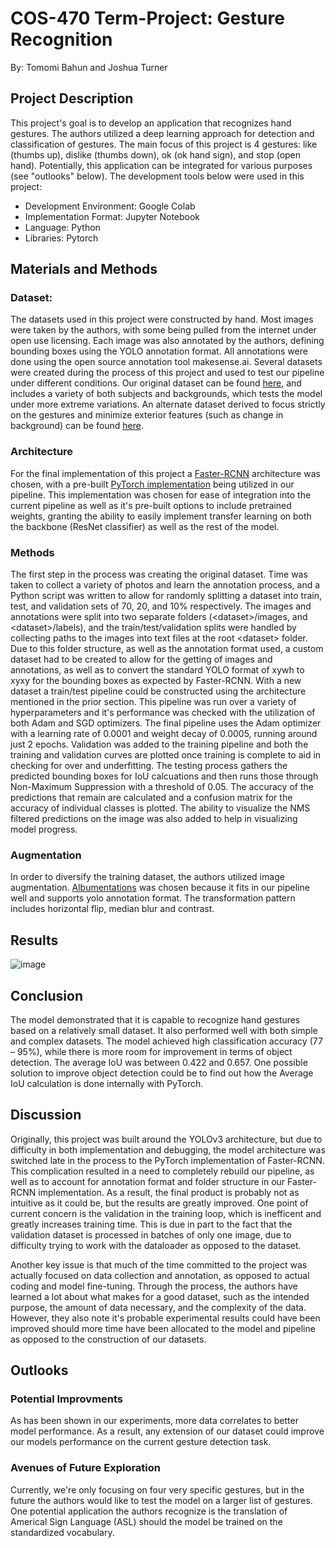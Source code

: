 # COS-470 Term-Project: Gesture Recognition

By: Tomomi Bahun and Joshua Turner

## Project Description
This project's goal is to develop an application that recognizes hand gestures. The authors utilized a deep learning approach for detection and classification of gestures. The main focus of this project is 4 gestures:  like (thumbs up), dislike (thumbs down), ok (ok hand sign), and stop (open hand). Potentially, this application can be integrated for various purposes (see "outlooks" below). The development tools below were used in this project:
 - Development Environment: Google Colab
 - Implementation Format: Jupyter Notebook
 - Language: Python
 - Libraries: Pytorch 

## Materials and Methods
### Dataset:
The datasets used in this project were constructed by hand. Most images were taken by the authors, with some being pulled from the internet under open use licensing. Each image was also annotated by the authors, defining bounding boxes using the YOLO annotation format. All annotations were done using the open source annotation tool makesense.ai. Several datasets were created during the process of this project and used to test our pipeline under different conditions. Our original dataset can be found [here](https://drive.google.com/drive/folders/1U-1zOr4m_bvNkX8iCZqK22-GWT4dUjIb?usp=sharing), and includes a variety of both subjects and backgrounds, which tests the model under more extreme variations. An alternate dataset derived to focus strictly on the gestures and minimize exterior features (such as change in background) can be found [here](https://drive.google.com/drive/folders/1Gg4T0KKfSLjxAUNzYfTW5HBIWIVVIvOB?usp=sharing).
### Architecture
For the final implementation of this project a [Faster-RCNN](https://arxiv.org/abs/1506.01497) architecture was chosen, with a pre-built [PyTorch implementation](https://pytorch.org/vision/stable/models.html#faster-r-cnn) being utilized in our pipeline. This implementation was chosen for ease of integration into the current pipeline as well as it's pre-built options to include pretrained weights, granting the ability to easily implement transfer learning on both the backbone (ResNet classifier) as well as the rest of the model.
### Methods
The first step in the process was creating the original dataset. Time was taken to collect a variety of photos and learn the annotation process, and a Python script was written to allow for randomly splitting a dataset into train, test, and validation sets of 70, 20, and 10% respectively. The images and annotations were split into two separate folders (\<dataset\>/images, and \<dataset\>/labels), and the train/test/validation splits were handled by collecting paths to the images into text files at the root \<dataset\> folder. Due to this folder structure, as well as the annotation format used, a custom dataset had to be created to allow for the getting of images and annotations, as well as to convert the standard YOLO format of xywh to xyxy for the bounding boxes as expected by Faster-RCNN. With a new dataset a train/test pipeline could be constructed using the architecture mentioned in the prior section. This pipeline was run over a variety of hyperparameters and it's performance was checked with the utilization of both Adam and SGD optimizers. The final pipeline uses the Adam optimizer with a learning rate of 0.0001 and weight decay of 0.0005, running around just 2 epochs. Validation was added to the training pipeline and both the training and validation curves are plotted once training is complete to aid in checking for over and underfitting. The testing process gathers the predicted bounding boxes for IoU calcuations and then runs those through Non-Maximum Suppression with a threshold of 0.05. The accuracy of the predictions that remain are calculated and a confusion matrix for the accuracy of individual classes is plotted. The ability to visualize the NMS filtered predictions on the image was also added to help in visualizing model progress.
### Augmentation
In order to diversify the training dataset, the authors utilized image augmentation. [Albumentations](https://albumentations.ai/) was chosen because it fits in our pipeline well and supports yolo annotation format. The transformation pattern includes horizontal flip, median blur and contrast.

## Results
![image](https://user-images.githubusercontent.com/54905220/117006901-fd61c300-acb6-11eb-91cf-71b1410ee8c6.png)

## Conclusion
The model demonstrated that it is capable to recognize hand gestures based on a relatively small dataset. It also performed well with both simple and complex datasets. The model achieved high classification accuracy (77 – 95%), while there is more room for improvement in terms of object detection. The average IoU was between 0.422 and 0.657. One possible solution to improve object detection could be to find out how the Average IoU calculation is done internally with PyTorch.

## Discussion
Originally, this project was built around the YOLOv3 architecture, but due to difficulty in both implementation and debugging, the model architecture was switched late in the process to the PyTorch implementation of Faster-RCNN. This complication resulted in a need to completely rebuild our pipeline, as well as to account for annotation format and folder structure in our Faster-RCNN implementation. As a result, the final product is probably not as intuitive as it could be, but the results are greatly improved. One point of current concern is the validation in the training loop, which is inefficent and greatly increases training time. This is due in part to the fact that the validation dataset is processed in batches of only one image, due to difficulty trying to work with the dataloader as opposed to the dataset.

Another key issue is that much of the time committed to the project was actually focused on data collection and annotation, as opposed to actual coding and model fine-tuning. Through the process, the authors have learned a lot about what makes for a good dataset, such as the intended purpose, the amount of data necessary, and the complexity of the data. However, they also note it's probable experimental results could have been improved should more time have been allocated to the model and pipeline as opposed to the construction of our datasets.

## Outlooks

### Potential Improvments
As has been shown in our experiments, more data correlates to better model performance. As a result, any extension of our dataset could improve our models performance on the current gesture detection task.
### Avenues of Future Exploration
Currently, we're only focusing on four very specific gestures, but in the future the authors would like to test the model on a larger list of gestures. One potential application the authors recognize is the translation of Americal Sign Language (ASL) should the model be trained on the standardized vocabulary.
